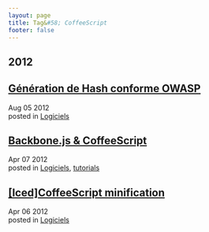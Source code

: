 ```yaml
---
layout: page
title: Tag&#58; CoffeeScript
footer: false
---
```


<div id="blog-archives" class="category">
<h2>2012</h2>

<article>
<h1><a href="/2012/08/05/generation-de-hash-conforme-owasp/index.html">Génération de Hash conforme OWASP</a></h1>
<time datetime="2012-08-05T00:00:00-06:00" pubdate><span class='month'>Aug</span> <span class='day'>05</span> <span class='year'>2012</span></time>
<footer>
<span class="categories">posted in 
<a href='/categories/logiciels/'>Logiciels</a></span>
</footer>
</article>

<article>
<h1><a href="/2012/04/07/backbone-dot-js-and-coffeescript/index.html">Backbone.js & CoffeeScript</a></h1>
<time datetime="2012-04-07T00:00:00-06:00" pubdate><span class='month'>Apr</span> <span class='day'>07</span> <span class='year'>2012</span></time>
<footer>
<span class="categories">posted in 
<a href='/categories/logiciels/'>Logiciels</a>, <a href='/categories/tutorials/'>tutorials</a></span>
</footer>
</article>

<article>
<h1><a href="/2012/04/06/iced-coffeescript-minification/index.html">[Iced]CoffeeScript minification</a></h1>
<time datetime="2012-04-06T00:00:00-06:00" pubdate><span class='month'>Apr</span> <span class='day'>06</span> <span class='year'>2012</span></time>
<footer>
<span class="categories">posted in 
<a href='/categories/logiciels/'>Logiciels</a></span>
</footer>
</article>
</div>
